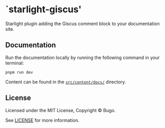 # `starlight-giscus'

Starlight plugin adding the Giscus comment block to your documentation site.

## Documentation

Run the documentation locally by running the following command in your terminal:

```shell
pnpm run dev
```

Content can be found in the [`src/content/docs/`](./src/content/docs/) directory.

## License

Licensed under the MIT License, Copyright © Bugo.

See [LICENSE](/LICENSE) for more information.

